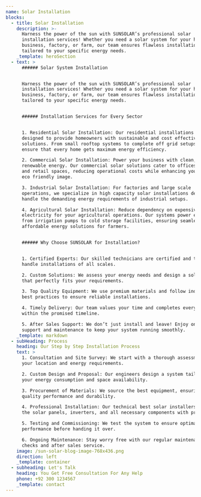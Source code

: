 ```yaml
---
name: Solar Installation
blocks:
  - title: Solar Installation
    description: >-
      Harness the power of the sun with SUNSOLAR’s professional solar
      installation services! Whether you need a solar system for your home,
      business, factory, or farm, our team ensures flawless installation
      tailored to your specific energy needs.
    _template: heroSection
  - text: >
      ###### Solar System Installation


      Harness the power of the sun with SUNSOLAR’s professional solar
      installation services! Whether you need a solar system for your home,
      business, factory, or farm, our team ensures flawless installation
      tailored to your specific energy needs.


      ###### Installation Services for Every Sector


      1. Residential Solar Installation: Our residential installations are
      designed to provide homeowners with sustainable and cost effective energy
      solutions. From small rooftop systems to complete off grid setups, we
      ensure that every home gets maximum energy efficiency.

      2. Commercial Solar Installation: Power your business with clean,
      renewable energy. Our commercial solar solutions cater to offices, shops,
      and retail spaces, reducing operational costs while enhancing your brand’s
      eco friendly image.

      3. Industrial Solar Installation: For factories and large scale
      operations, we specialize in high capacity solar installations designed to
      handle the demanding energy requirements of industrial setups.

      4. Agricultural Solar Installation: Reduce dependency on expensive
      electricity for your agricultural operations. Our systems power everything
      from irrigation pumps to cold storage facilities, ensuring seamless and
      affordable energy solutions for farmers.


      ###### Why Choose SUNSOLAR for Installation?


      1. Certified Experts: Our skilled technicians are certified and trained to
      handle installations of all scales.

      2. Custom Solutions: We assess your energy needs and design a solar system
      that perfectly fits your requirements.

      3. Top Quality Equipment: We use premium materials and follow industry
      best practices to ensure reliable installations.

      4. Timely Delivery: Our team values your time and completes every project
      within the promised timeline.

      5. After Sales Support: We don’t just install and leave! Enjoy ongoing
      support and maintenance to keep your system running smoothly.
    _template: markdown
  - subHeading: Process
    heading: Our Step by Step Installation Process
    text: >
      1. Consultation and Site Survey: We start with a thorough assessment of
      your location and energy requirements.

      2. Custom Design and Proposal: Our engineers design a system tailored to
      your energy consumption and space availability.

      3. Procurement of Materials: We source the best equipment, ensuring high
      quality performance and durability.

      4. Professional Installation: Our technical best solar installers install
      the solar panels, inverters, and all necessary components with precision.

      5. Testing and Commissioning: We test the system to ensure optimal
      performance before handing it over.

      6. Ongoing Maintenance: Stay worry free with our regular maintenance
      checks and after sales service.
    image: /sun-solar-blog-image-768x436.png
    direction: left
    _template: container
  - subheading: Let's Talk
    heading: You Get Free Consultation For Any Help
    phone: +92 300 1234567
    _template: contact
---
```


